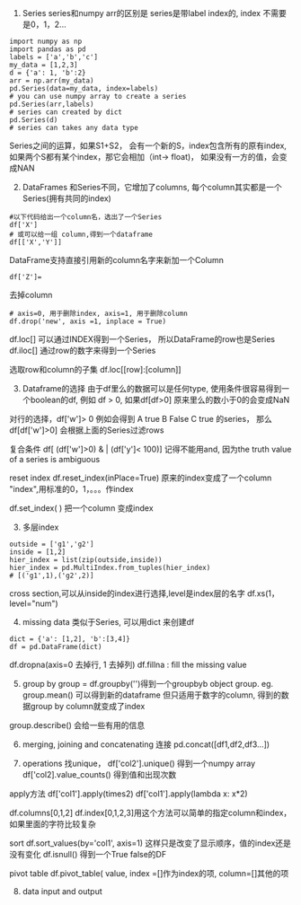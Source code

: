 1. Series
series和numpy arr的区别是 series是带label index的, index 不需要是0，1，2...
```
import numpy as np
import pandas as pd
labels = ['a','b','c']
my_data = [1,2,3]
d = {'a': 1, 'b':2}
arr = np.arr(my_data)
pd.Series(data=my_data, index=labels)
# you can use numpy array to create a series
pd.Series(arr,labels)
# series can created by dict
pd.Series(d)
# series can takes any data type
```
Series之间的运算，如果S1+S2， 会有一个新的S，index包含所有的原有index, 如果两个S都有某个index，那它会相加（int-> float)， 如果没有一方的值，会变成NAN

2. DataFrames
和Series不同，它增加了columns, 每个column其实都是一个Series(拥有共同的index)
```
#以下代码给出一个column名，选出了一个Series
df['X'] 
# 或可以给一组 column,得到一个dataframe
df[['X','Y']]
```
DataFrame支持直接引用新的column名字来新加一个Column
```
df['Z']=
```
去掉column
```
# axis=0, 用于删除index, axis=1, 用于删除column
df.drop('new', axis =1, inplace = True)
```
df.loc[<row name>] 可以通过INDEX得到一个Series， 所以DataFrame的row也是Series
df.iloc[<row number>] 通过row的数字来得到一个Series

选取row和column的子集 df.loc[[row]:[column]]

3. Dataframe的选择
由于df里么的数据可以是任何type, 使用条件很容易得到一个boolean的df, 例如 df > 0, 如果df[df>0] 原来里么的数小于0的会变成NaN

对行的选择，df['w']> 0 例如会得到
A true
B False
C true
的series， 那么 df[df['w']>0] 会根据上面的Series过滤rows

复合条件
df[ (df['w']>0) & | (df['y']< 100)] 记得不能用and, 因为the truth value of a series is ambiguous

reset index
df.reset_index(inPlace=True) 原来的index变成了一个column "index",用标准的0，1，。。。作index

df.set_index(<column name> ) 把一个column 变成index

3. 多层index
```
outside = ['g1','g2']
inside = [1,2]
hier_index = list(zip(outside,inside))
hier_index = pd.MultiIndex.from_tuples(hier_index)
# [('g1',1),('g2',2)]
```
cross section,可以从inside的index进行选择,level是index层的名字
df.xs(1，level="num")

4. missing data
类似于Series, 可以用dict 来创建df
```
dict = {'a': [1,2], 'b':[3,4]}
df = pd.DataFrame(dict)
```
df.dropna(axis=0 去掉行, 1 去掉列)
df.fillna : fill the missing value

5. group by
group = df.groupby('<column name>')得到一个groupbyb object
group.<aggregate function> eg. group.mean() 可以得到新的dataframe 但只适用于数字的column, 得到的数据group by column就变成了index

group.describe() 会给一些有用的信息

6. merging, joining and concatenating
连接 pd.concat([df1,df2,df3...])

7. operations
找unique，  df['col2'].unique() 得到一个numpy array df['col2].value_counts() 得到值和出现次数

apply方法
df['col1'].apply(times2<function name>)
df['col1'].apply(lambda x: x*2)

df.columns[0,1,2] df.index[0,1,2,3]用这个方法可以简单的指定column和index，如果里面的字符比较复杂

sort
df.sort_values(by='col1', axis=1)  这样只是改变了显示顺序，值的index还是没有变化
df.isnull() 得到一个True false的DF

pivot table
df.pivot_table( value, index =[]作为index的项, column=[]其他的项

8. data input and output